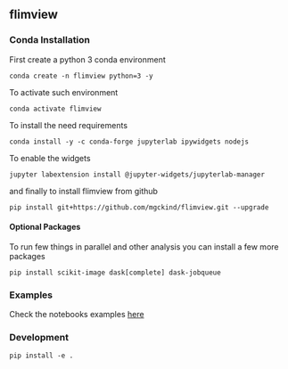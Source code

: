 ## flimview

### Conda Installation

First create a python 3 conda environment

    conda create -n flimview python=3 -y

To activate such environment

    conda activate flimview

To install the need requirements

    conda install -y -c conda-forge jupyterlab ipywidgets nodejs

To enable the widgets

    jupyter labextension install @jupyter-widgets/jupyterlab-manager

and finally to install flimview from github

    pip install git+https://github.com/mgckind/flimview.git --upgrade

#### Optional Packages

To run few things in parallel and other analysis you can install a few more packages

    pip install scikit-image dask[complete] dask-jobqueue


### Examples

Check the notebooks examples [here](notebooks/)

### Development

    pip install -e .

